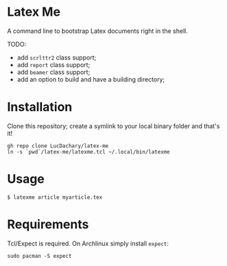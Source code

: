Latex Me
===
A command line to bootstrap Latex documents right in the shell.

TODO:
* add `scrlttr2` class support;
* add `report` class support;
* add `beamer` class support;
* add an option to build and have a building directory;

# Installation
Clone this repository; create a symlink to your local binary folder and that's it!
```shell
gh repo clone LucDachary/latex-me
ln -s `pwd`/latex-me/latexme.tcl ~/.local/bin/latexme
```
# Usage
```shell
$ latexme article myarticle.tex
```

# Requirements
Tcl/Expect is required. On Archlinux simply install `expect`:
```shell
sudo pacman -S expect
```
